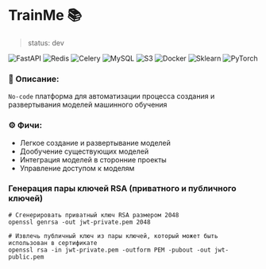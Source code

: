 # TrainMe 📚

> status: dev

![FastAPI](https://img.shields.io/badge/fastapi-%2307405e.svg?style=for-the-badge&logo=fastapi&logoColor=E6882EE)
![Redis](https://img.shields.io/badge/redis-%2307405e.svg?style=for-the-badge&logo=redis&logoColor=E6882EE)
![Celery](https://img.shields.io/badge/celery-%2307405e.svg?style=for-the-badge&logo=celery&logoColor=A9CC54)
![MySQL](https://img.shields.io/badge/MySQL-%2307405e.svg?style=for-the-badge&logo=MySQL&logoColor=E6882EE)
![S3](https://img.shields.io/badge/s3-%2307405e.svg?style=for-the-badge&logo=amazonS3&logoColor=E6882EE)
![Docker](https://img.shields.io/badge/docker-%2307405e.svg?style=for-the-badge&logo=docker&logoColor=E6882EE)
![Sklearn](https://img.shields.io/badge/sklearn-%2307405e.svg?style=for-the-badge&logo=scikit-learn&logoColor=E6882EE)
![PyTorch](https://img.shields.io/badge/PyTorch-%2307405e.svg?style=for-the-badge&logo=PyTorch&logoColor=E6882EE)

### 📝 Описание: 
`No-code` платформа для автоматизации процесса создания и развертывания моделей машинного обучения

### ⚙️ Фичи:
* Легкое создание и развертывание моделей
* Дообучение существующих моделей
* Интеграция моделей в сторонние проекты
* Управление доступом к моделям

### Генерация пары ключей RSA (приватного и публичного ключей)

```shell
# Сгенерировать приватный ключ RSA размером 2048
openssl genrsa -out jwt-private.pem 2048
```

```shell
# Извлечь публичный ключ из пары ключей, который может быть использован в сертификате
openssl rsa -in jwt-private.pem -outform PEM -pubout -out jwt-public.pem
```

